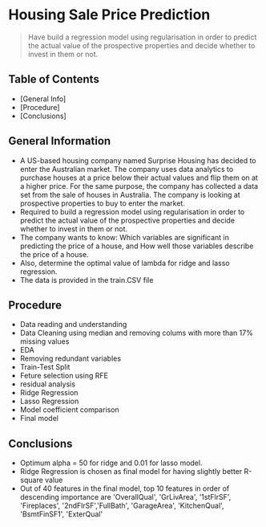 # Housing Sale Price Prediction
> Have build a regression model using regularisation in order to predict the actual value of the prospective properties and decide whether to invest in them or not.


## Table of Contents
* [General Info]
* [Procedure]
* [Conclusions]



## General Information
- A US-based housing company named Surprise Housing has decided to enter the Australian market. The company uses data analytics to purchase houses at a price below their actual values and flip them on at a higher price. For the same purpose, the company has collected a data set from the sale of houses in Australia. The company is looking at prospective properties to buy to enter the market. 
- Required to build a regression model using regularisation in order to predict the actual value of the prospective properties and decide whether to invest in them or not.
- The company wants to know:
Which variables are significant in predicting the price of a house, and
How well those variables describe the price of a house.
- Also, determine the optimal value of lambda for ridge and lasso regression.
- The data is provided in the train.CSV file

## Procedure
- Data reading and understanding
- Data Cleaning using median and removing colums with more than 17% missing values
- EDA
- Removing redundant variables
- Train-Test Split
- Feture selection using RFE
- residual analysis
- Ridge Regression
- Lasso Regression
- Model coefficient comparison
- Final model

## Conclusions

- Optimum alpha = 50 for ridge and 0.01 for lasso model.
- Ridge Regression is chosen as final model for having slightly better R-square value
- Out of 40 features in the final model, top 10 features in order of descending importance are 'OverallQual', 'GrLivArea', '1stFlrSF', 'Fireplaces', '2ndFlrSF','FullBath', 'GarageArea', 'KitchenQual', 'BsmtFinSF1', 'ExterQual'






